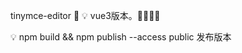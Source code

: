 tinymce-editor :chicken:
:bulb: vue3版本。:mega::mega::mega::mega:

:bulb: npm build && npm publish --access public 发布版本
